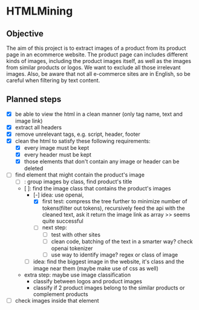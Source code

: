 # HTMLMining

## Objective
The aim of this project is to extract images of a product from its product page in an ecommerce website.
The product page can includes different kinds of images, including the product images itself, as well as the images from similar products or logos.
We want to exclude all those irrelevant images.
Also, be aware that not all e-commerce sites are in English, so be careful when filtering by text content.

## Planned steps
- [x] be able to view the html in a clean manner (only tag name, text and image link) 
- [x] extract all headers
- [x] remove unrelevant tags, e.g. script, header, footer
- [x] clean the html to satisfy these following requirements:
    - [x] every image must be kept
    - [x] every header must be kept
    - [x] those elements that don't contain any image or header can be deleted
- [ ] find element that might contain the product's image
    - [ ] : group images by class, find product's title
    - [ ]: find the image class that contains the product's images
        - [-] idea: use openai, 
            - [x] first test: compress the tree further to minimize number of tokens(filter out tokens), recursively feed the api with the cleaned text, ask it return the image link as array >> seems quite successful
            - [ ] next step: 
                - [ ] test with other sites
                - [ ] clean code, batching of the text in a smarter way? check openai tokenizer
                - [ ] use way to identify image? regex or class of image
        - [ ] idea: find the biggest image in the website, it's class and the image near them (maybe make use of css as well)
    - extra step: maybe use image classification 
        - classify between logos and product images
        - classify if 2 product images belong to the similar products or complement products
- [ ] check images inside that element
